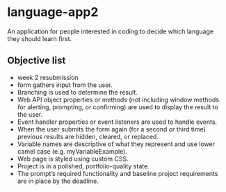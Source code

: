 # language-app2 
An application for people interested in coding to decide which language they should learn first.

## Objective list
- week 2 resubmission
- form gathers input from the user.
- Branching is used to determine the result.
- Web API object properties or methods (not including window methods for alerting, prompting, or confirming) are used to display the result to the user.
- Event handler properties or event listeners are used to handle events.
- When the user submits the form again (for a second or third time) previous results are hidden, cleared, or replaced.
- Variable names are descriptive of what they represent and use lower camel case (e.g. myVariableExample).
- Web page is styled using custom CSS.
- Project is in a polished, portfolio-quality state.
- The prompt’s required functionality and baseline project requirements are in place by the deadline.
